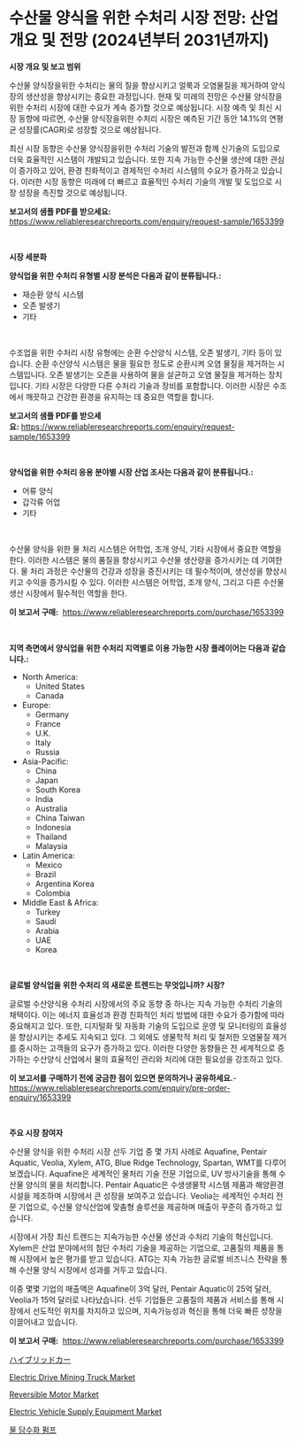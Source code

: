 <p><h1>수산물 양식을 위한 수처리 시장 전망: 산업 개요 및 전망 (2024년부터 2031년까지)</h1></p><p><strong>시장 개요 및 보고 범위</strong></p>
<p><p>수산물 양식장을위한 수처리는 물의 질을 향상시키고 얼룩과 오염물질을 제거하여 양식장의 생산성을 향상시키는 중요한 과정입니다. 현재 및 미래의 전망은 수산물 양식장을위한 수처리 시장에 대한 수요가 계속 증가할 것으로 예상됩니다. 시장 예측 및 최신 시장 동향에 따르면, 수산물 양식장을위한 수처리 시장은 예측된 기간 동안 14.1%의 연평균 성장률(CAGR)로 성장할 것으로 예상됩니다. </p><p>최신 시장 동향은 수산물 양식장을위한 수처리 기술의 발전과 함께 신기술의 도입으로 더욱 효율적인 시스템이 개발되고 있습니다. 또한 지속 가능한 수산물 생산에 대한 관심이 증가하고 있어, 환경 친화적이고 경제적인 수처리 시스템의 수요가 증가하고 있습니다. 이러한 시장 동향은 미래에 더 빠르고 효율적인 수처리 기술의 개발 및 도입으로 시장 성장을 촉진할 것으로 예상됩니다.</p></p>
<p><strong>보고서의 샘플 PDF를 받으세요:</strong> <a href="https://www.reliableresearchreports.com/enquiry/request-sample/1653399">https://www.reliableresearchreports.com/enquiry/request-sample/1653399</a></p>
<p>&nbsp;</p>
<p><strong>시장 세분화</strong></p>
<p><strong>양식업을 위한 수처리 유형별 시장 분석은 다음과 같이 분류됩니다.:</strong></p>
<p><ul><li>재순환 양식 시스템</li><li>오존 발생기</li><li>기타</li></ul></p>
<p>&nbsp;</p>
<p><p>수조업을 위한 수처리 시장 유형에는 순환 수산양식 시스템, 오존 발생기, 기타 등이 있습니다. 순환 수산양식 시스템은 물을 필요한 정도로 순환시켜 오염 물질을 제거하는 시스템입니다. 오존 발생기는 오존을 사용하여 물을 살균하고 오염 물질을 제거하는 장치입니다. 기타 시장은 다양한 다른 수처리 기술과 장비를 포함합니다. 이러한 시장은 수조에서 깨끗하고 건강한 환경을 유지하는 데 중요한 역할을 합니다.</p></p>
<p><strong>보고서의 샘플 PDF를 받으세요:</strong>&nbsp;<a href="https://www.reliableresearchreports.com/enquiry/request-sample/1653399">https://www.reliableresearchreports.com/enquiry/request-sample/1653399</a></p>
<p>&nbsp;</p>
<p><strong> 양식업을 위한 수처리 응용 분야별 시장 산업 조사는 다음과 같이 분류됩니다.:</strong></p>
<p><ul><li>어류 양식</li><li>갑각류 어업</li><li>기타</li></ul></p>
<p>&nbsp;</p>
<p><p>수산물 양식을 위한 물 처리 시스템은 어학업, 조개 양식, 기타 시장에서 중요한 역할을 한다. 이러한 시스템은 물의 품질을 향상시키고 수산물 생산량을 증가시키는 데 기여한다. 물 처리 과정은 수산물의 건강과 성장을 증진시키는 데 필수적이며, 생산성을 향상시키고 수익을 증가시킬 수 있다. 이러한 시스템은 어학업, 조개 양식, 그리고 다른 수산물 생산 시장에서 필수적인 역할을 한다.</p></p>
<p><strong>이 보고서 구매:</strong>&nbsp; <a href="https://www.reliableresearchreports.com/purchase/1653399">https://www.reliableresearchreports.com/purchase/1653399</a></p>
<p>&nbsp;</p>
<p><strong>지역 측면에서 양식업을 위한 수처리 지역별로 이용 가능한 시장 플레이어는 다음과 같습니다.:</strong></p>
<p><ul>
    <li>
        North America:
        <ul>
            <li>United States</li>
            <li>Canada</li>
        </ul>
    </li>
    <li>
        Europe:
        <ul>
            <li>Germany</li>
            <li>France</li>
            <li>U.K.</li>
            <li>Italy</li>
            <li>Russia</li>
        </ul>
    </li>
    <li>
        Asia-Pacific:
        <ul>
            <li>China</li>
            <li>Japan</li>
            <li>South Korea</li>
            <li>India</li>
            <li>Australia</li>
            <li>China Taiwan</li>
            <li>Indonesia</li>
            <li>Thailand</li>
            <li>Malaysia</li>
        </ul>
    </li>
    <li>
        Latin America:
        <ul>
            <li>Mexico</li>
            <li>Brazil</li>
            <li>Argentina Korea</li>
            <li>Colombia</li>
        </ul>
    </li>
    <li>
        Middle East & Africa:
        <ul>
            <li>Turkey</li>
            <li>Saudi</li>
            <li>Arabia</li>
            <li>UAE</li>
            <li>Korea</li>
        </ul>
    </li>
    </ul></p>
<p>&nbsp;</p>
<p><strong>글로벌 양식업을 위한 수처리 의 새로운 트렌드는 무엇입니까? 시장?</strong></p>
<p><p>글로벌 수산양식용 수처리 시장에서의 주요 동향 중 하나는 지속 가능한 수처리 기술의 채택이다. 이는 에너지 효율성과 환경 친화적인 처리 방법에 대한 수요가 증가함에 따라 중요해지고 있다. 또한, 디지털화 및 자동화 기술의 도입으로 운영 및 모니터링의 효율성을 향상시키는 추세도 지속되고 있다. 그 외에도 생물학적 처리 및 철저한 오염물질 제거를 중시하는 고객들의 요구가 증가하고 있다. 이러한 다양한 동향들은 전 세계적으로 증가하는 수산양식 산업에서 물의 효율적인 관리와 처리에 대한 필요성을 강조하고 있다.</p></p>
<p><strong>이 보고서를 구매하기 전에 궁금한 점이 있으면 문의하거나 공유하세요.</strong>- <a href="https://www.reliableresearchreports.com/enquiry/pre-order-enquiry/1653399">https://www.reliableresearchreports.com/enquiry/pre-order-enquiry/1653399</a></p>
<p>&nbsp;</p>
<p><strong>주요 시장 참여자</strong></p>
<p><p>수산물 양식을 위한 수처리 시장 선두 기업 중 몇 가지 사례로 Aquafine, Pentair Aquatic, Veolia, Xylem, ATG, Blue Ridge Technology, Spartan, WMT를 다루어보겠습니다. Aquafine은 세계적인 물처리 기술 전문 기업으로, UV 방사기술을 통해 수산물 양식의 물을 처리합니다. Pentair Aquatic은 수생생물학 시스템 제품과 해양환경 시설을 제조하며 시장에서 큰 성장을 보여주고 있습니다. Veolia는 세계적인 수처리 전문 기업으로, 수산물 양식산업에 맞춤형 솔루션을 제공하며 매출이 꾸준히 증가하고 있습니다.</p><p>시장에서 가장 최신 트렌드는 지속가능한 수산물 생산과 수처리 기술의 혁신입니다. Xylem은 산업 분야에서의 첨단 수처리 기술을 제공하는 기업으로, 고품질의 제품을 통해 시장에서 높은 평가를 받고 있습니다. ATG는 지속 가능한 글로벌 비즈니스 전략을 통해 수산물 양식 시장에서 성과를 거두고 있습니다.</p><p>이중 몇몇 기업의 매출액은 Aquafine이 3억 달러, Pentair Aquatic이 25억 달러, Veolia가 15억 달러로 나타났습니다. 선두 기업들은 고품질의 제품과 서비스를 통해 시장에서 선도적인 위치를 차지하고 있으며, 지속가능성과 혁신을 통해 더욱 빠른 성장을 이끌어내고 있습니다.</p></p>
<p><strong>이 보고서 구매:</strong>&nbsp;&nbsp;<a href="https://www.reliableresearchreports.com/purchase/1653399">https://www.reliableresearchreports.com/purchase/1653399</a></p>
<p><p><a href="https://github.com/LeanneBruen2023/Market-Research-Report-List-1/blob/main/222840911689.md">ハイブリッドカー</a></p><p><a href="https://issuu.com/reportprime-2/docs/electric-drive-mining-truck-market-size-2030.pptx">Electric Drive Mining Truck Market</a></p><p><a href="https://github.com/bmorecock/Market-Research-Report-List-2/blob/main/reversible-motor-market.md">Reversible Motor Market</a></p><p><a href="https://issuu.com/reportprime-2/docs/electric-vehicle-supply-equipment-market-size-2030">Electric Vehicle Supply Equipment Market</a></p><p><a href="https://github.com/vs10l4sfg5c/Market-Research-Report-List-1/blob/main/336808210804.md">물 담수화 펌프</a></p></p>
